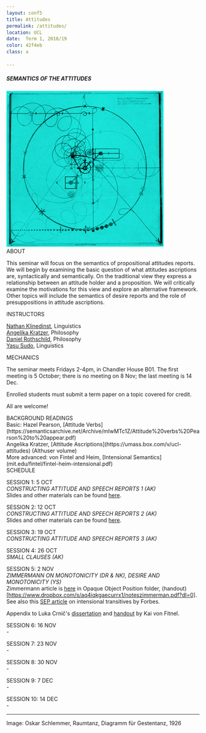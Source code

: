```yaml
---
layout: conf5
title: Attitudes
permalink: /attitudes/
location: UCL
date:  Term 1, 2018/19
color: 42f4eb
class: a

---
```



##### SEMANTICS OF THE ATTITUDES

<img src="/materials/schlemmer.jpg" width="410">

<div class="maintext" markdown="1">






<div class="title"> ABOUT </div>

This seminar will focus on the semantics of propositional attitudes reports. We will begin by examining the basic question of what attitudes ascriptions are, syntactically and semantically.  On the traditional view they express a relationship between an attitude holder and a proposition. We will critically examine the motivations for this view and explore an alternative framework. Other topics will include the semantics of desire reports and the role of presuppositions in attitude ascriptions.

<div class="title"> INSTRUCTORS </div>

[Nathan Klinedinst](https://www.ucl.ac.uk/pals/people/nathan-klinedinst),  Linguistics<br>
[Angelika Kratzer](http://people.umass.edu/kratzer/), Philosophy<br>
[Daniel Rothschild](http://danielrothschild.com/),  Philosophy<br>
[Yasu Sudo](http://www.ucl.ac.uk/~ucjtudo/), Linguistics

<div class="title"> MECHANICS </div>

The seminar meets Fridays 2-4pm, in Chandler House B01.   The first meeting is 5 October; there is no meeting on 8 Nov; the last meeting is 14 Dec.

Enrolled students must submit a term paper on a topic covered for credit.

All are welcome!

<div class="title">  BACKGROUND READINGS </div>
Basic: Hazel Pearson, [Attitude Verbs](https://semanticsarchive.net/Archive/mIwMTc1Z/Attitude%20verbs%20Pearson%20to%20appear.pdf)<br>
Angelika Kratzer, [Attitude Ascriptions](https://umass.box.com/v/ucl-attitudes) (Althuser volume)<br>
More advanced: von Fintel and Heim, [Intensional Semantics](mit.edu/fintel/fintel-heim-intensional.pdf)


<div class="title">  SCHEDULE </div>

SESSION 1: 5 OCT<br> *CONSTRUCTING ATTITUDE AND SPEECH REPORTS 1 (AK)*<br>
Slides and other materials can be found [here](https://umass.app.box.com/v/ucl-attitudes).

SESSION 2: 12 OCT<br> *CONSTRUCTING ATTITUDE AND SPEECH REPORTS 2 (AK)*<br>
Slides and other materials can be found [here](https://umass.app.box.com/v/ucl-attitudes).

SESSION 3: 19 OCT<br> *CONSTRUCTING ATTITUDE AND SPEECH REPORTS 3 (AK)*<br>

SESSION 4: 26 OCT<br> *SMALL CLAUSES (AK)*<br>

SESSION 5: 2 NOV<br> *ZIMMERMANN ON MONOTONICITY (DR & NK), DESIRE AND MONOTONICITY (YS)* <br>
Zimmermann article is [here](https://umass.app.box.com/v/ucl-attitudes) in Opaque Object Position folder, (handout)[https://www.dropbox.com/s/aq4iqkgaecurrx1/noteszimmerman.pdf?dl=0]. See also this [SEP article](https://plato.stanford.edu/entries/intensional-trans-verbs/) on intensional transitives by Forbes.<br>

Appendix to Luka Crnič's [dissertation](http://pluto.huji.ac.il/~crnic/crnic-diss-11.pdf) and [handout](https://stellar.mit.edu/S/course/24/fa17/24.979/courseMaterial/topics/topic1/lectureNotes/ks-desire-handout/ks-desire-handout-1.pdf) by Kai von Fitnel.

SESSION 6: 16 NOV<br> *-*<br>

SESSION 7: 23 NOV<br> *-*<br>

SESSION 8: 30 NOV<br> *-*<br>

SESSION 9: 7 DEC<br> *-*<br>

SESSION 10: 14 DEC<br> *-*<br>

---

<span class ="smaller">
Image: Oskar Schlemmer, Raumtanz, Diagramm für Gestentanz, 1926
</span>
